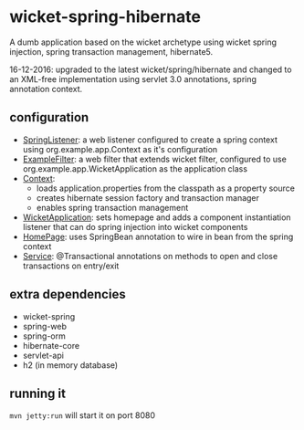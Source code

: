 wicket-spring-hibernate
=======================

A dumb application based on the wicket archetype using wicket spring injection, spring transaction management, hibernate5.

16-12-2016: upgraded to the latest wicket/spring/hibernate and changed to an XML-free implementation using servlet 3.0 annotations, spring annotation context.

## configuration
 - [SpringListener](src/main/java/org/example/app/SpringListener.java): a web listener configured to create a spring context using org.example.app.Context as it's configuration
 - [ExampleFilter](src/main/java/org/example/app/ExampleFilter.java): a web filter that extends wicket filter, configured to use org.example.app.WicketApplication as the application class
 - [Context](src/main/java/org/example/app/Context.java):
   - loads application.properties from the classpath as a property source
   - creates hibernate session factory and transaction manager
   - enables spring transaction management
 - [WicketApplication](src/main/java/org/example/app/WicketApplication.java): sets homepage and adds a component instantiation listener that can do spring injection into wicket components
 - [HomePage](src/main/java/org/example/HomePage.java): uses SpringBean annotation to wire in bean from the spring context
 - [Service](src/main/java/org/example/Service.java): @Transactional annotations on methods to open and close transactions on entry/exit

## extra dependencies
 - wicket-spring
 - spring-web
 - spring-orm
 - hibernate-core
 - servlet-api
 - h2 (in memory database)

## running it
`mvn jetty:run` will start it on port 8080
